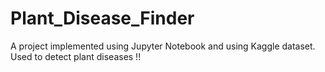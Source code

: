 # Plant_Disease_Finder
A project implemented using Jupyter Notebook and using Kaggle dataset.  Used to detect plant diseases !!

